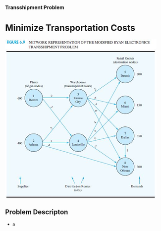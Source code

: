 ### Transshipment Problem
# Minimize Transportation Costs

<img src="https://raw.githubusercontent.com/juanduranc/imgs/master/transshipment.JPG" />

Problem Descripton
-------------
  - a

